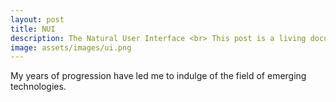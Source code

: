 ```yaml
---
layout: post
title: NUI 
description: The Natural User Interface <br> This post is a living document.
image: assets/images/ui.png
---
```


My years of progression have led me to indulge of the field of emerging technologies.
